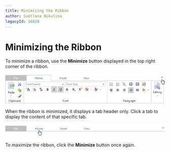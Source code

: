 ```yaml
---
title: Minimizing the Ribbon
author: Svetlana Nikulina
legacyId: 16828
---
```

# Minimizing the Ribbon
To minimize a ribbon, use the **Minimize** button displayed in the top right corner of the ribbon.

![EUD_Ribbon_MinButton](../../images/img22686.png)

When the ribbon is minimized, it displays a tab header only. Click a tab to display the content of that specific tab.

![EUD_Ribbon_Minimized](../../images/img22687.png)

To maximize the ribbon, click the **Minimize** button once again.